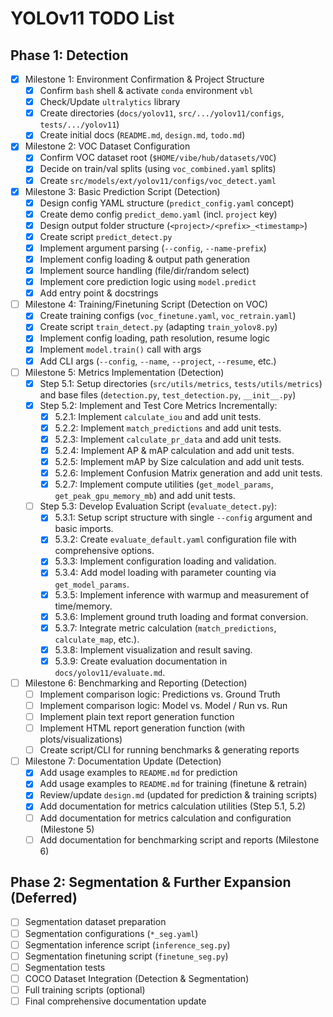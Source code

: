 # YOLOv11 TODO List

## Phase 1: Detection

- [x] Milestone 1: Environment Confirmation & Project Structure
  - [x] Confirm `bash` shell & activate `conda` environment `vbl`
  - [x] Check/Update `ultralytics` library
  - [x] Create directories (`docs/yolov11`, `src/.../yolov11/configs`, `tests/.../yolov11`)
  - [x] Create initial docs (`README.md`, `design.md`, `todo.md`)
- [x] Milestone 2: VOC Dataset Configuration
  - [x] Confirm VOC dataset root (`$HOME/vibe/hub/datasets/VOC`)
  - [x] Decide on train/val splits (using `voc_combined.yaml` splits)
  - [x] Create `src/models/ext/yolov11/configs/voc_detect.yaml`
- [x] Milestone 3: Basic Prediction Script (Detection)
  - [x] Design config YAML structure (`predict_config.yaml` concept)
  - [x] Create demo config `predict_demo.yaml` (incl. `project` key)
  - [x] Design output folder structure (`<project>/<prefix>_<timestamp>`)
  - [x] Create script `predict_detect.py`
  - [x] Implement argument parsing (`--config`, `--name-prefix`)
  - [x] Implement config loading & output path generation
  - [x] Implement source handling (file/dir/random select)
  - [x] Implement core prediction logic using `model.predict`
  - [x] Add entry point & docstrings
- [ ] Milestone 4: Training/Finetuning Script (Detection on VOC)
  - [x] Create training configs (`voc_finetune.yaml`, `voc_retrain.yaml`)
  - [x] Create script `train_detect.py` (adapting `train_yolov8.py`)
  - [x] Implement config loading, path resolution, resume logic
  - [x] Implement `model.train()` call with args
  - [x] Add CLI args (`--config`, `--name`, `--project`, `--resume`, etc.)

- [ ] Milestone 5: Metrics Implementation (Detection)
  - [x] Step 5.1: Setup directories (`src/utils/metrics`, `tests/utils/metrics`) and base files (`detection.py`, `test_detection.py`, `__init__.py`)
  - [x] Step 5.2: Implement and Test Core Metrics Incrementally:
    - [x] 5.2.1: Implement `calculate_iou` and add unit tests.
    - [x] 5.2.2: Implement `match_predictions` and add unit tests.
    - [x] 5.2.3: Implement `calculate_pr_data` and add unit tests.
    - [x] 5.2.4: Implement AP & mAP calculation and add unit tests.
    - [x] 5.2.5: Implement mAP by Size calculation and add unit tests.
    - [x] 5.2.6: Implement Confusion Matrix generation and add unit tests.
    - [x] 5.2.7: Implement compute utilities (`get_model_params`, `get_peak_gpu_memory_mb`) and add unit tests.
  - [ ] Step 5.3: Develop Evaluation Script (`evaluate_detect.py`):
    - [x] 5.3.1: Setup script structure with single `--config` argument and basic imports.
    - [x] 5.3.2: Create `evaluate_default.yaml` configuration file with comprehensive options.
    - [x] 5.3.3: Implement configuration loading and validation.
    - [x] 5.3.4: Add model loading with parameter counting via `get_model_params`.
    - [x] 5.3.5: Implement inference with warmup and measurement of time/memory.
    - [x] 5.3.6: Implement ground truth loading and format conversion.
    - [x] 5.3.7: Integrate metric calculation (`match_predictions`, `calculate_map`, etc.).
    - [x] 5.3.8: Implement visualization and result saving.
    - [x] 5.3.9: Create evaluation documentation in `docs/yolov11/evaluate.md`.

- [ ] Milestone 6: Benchmarking and Reporting (Detection)
  - [ ] Implement comparison logic: Predictions vs. Ground Truth
  - [ ] Implement comparison logic: Model vs. Model / Run vs. Run
  - [ ] Implement plain text report generation function
  - [ ] Implement HTML report generation function (with plots/visualizations)
  - [ ] Create script/CLI for running benchmarks & generating reports

- [ ] Milestone 7: Documentation Update (Detection)
  - [x] Add usage examples to `README.md` for prediction
  - [x] Add usage examples to `README.md` for training (finetune & retrain)
  - [x] Review/update `design.md` (updated for prediction & training scripts)
  - [x] Add documentation for metrics calculation utilities (Step 5.1, 5.2)
  - [ ] Add documentation for metrics calculation and configuration (Milestone 5)
  - [ ] Add documentation for benchmarking script and reports (Milestone 6)

## Phase 2: Segmentation & Further Expansion (Deferred)

- [ ] Segmentation dataset preparation
- [ ] Segmentation configurations (`*_seg.yaml`)
- [ ] Segmentation inference script (`inference_seg.py`)
- [ ] Segmentation finetuning script (`finetune_seg.py`)
- [ ] Segmentation tests
- [ ] COCO Dataset Integration (Detection & Segmentation)
- [ ] Full training scripts (optional)
- [ ] Final comprehensive documentation update